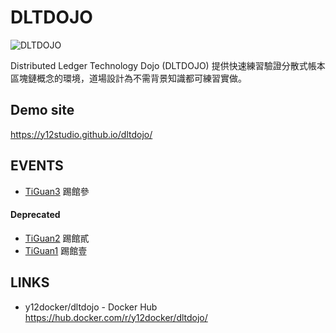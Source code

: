 # DLTDOJO

![DLTDOJO](dltdojo.png "DLT DOJO")

Distributed Ledger Technology Dojo (DLTDOJO) 提供快速練習驗證分散式帳本區塊鏈概念的環境，道場設計為不需背景知識都可練習實做。

## Demo site

https://y12studio.github.io/dltdojo/

## EVENTS

* [TiGuan3](events/tiguan3/) 踢館參

#### Deprecated
* [TiGuan2](events/tiguan2/) 踢館貳
* [TiGuan1](events/tiguan1/) 踢館壹

## LINKS

* y12docker/dltdojo - Docker Hub https://hub.docker.com/r/y12docker/dltdojo/

